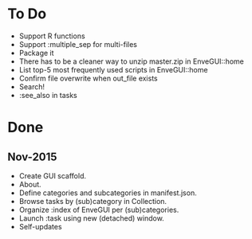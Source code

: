 To Do
=====
* Support R functions
* Support :multiple_sep for multi-files
* Package it
* There has to be a cleaner way to unzip master.zip in EnveGUI::home
* List top-5 most frequently used scripts in EnveGUI::home
* Confirm file overwrite when out_file exists
* Search!
* :see_also in tasks

Done
====
Nov-2015
-----------
* Create GUI scaffold.
* About.
* Define categories and subcategories in manifest.json.
* Browse tasks by (sub)category in Collection.
* Organize :index of EnveGUI per (sub)categories.
* Launch :task using new (detached) window.
* Self-updates
